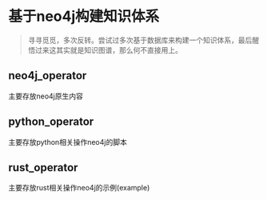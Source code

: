 # 基于neo4j构建知识体系

> 寻寻觅觅，多次反转。尝试过多次基于数据库来构建一个知识体系，最后醒悟过来这其实就是知识图谱，那么何不直接用上。

## neo4j_operator

主要存放neo4j原生内容

## python_operator

主要存放python相关操作neo4j的脚本

## rust_operator

主要存放rust相关操作neo4j的示例(example)
